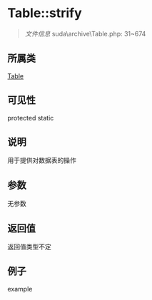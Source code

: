 # Table::strify



> *文件信息* suda\archive\Table.php: 31~674

## 所属类 

[Table](../Table.md)

## 可见性

 protected static

## 说明


用于提供对数据表的操作



## 参数


无参数


## 返回值

返回值类型不定


## 例子

example